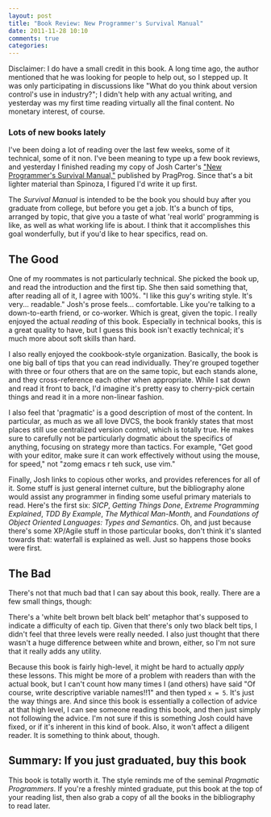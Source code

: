 ```yaml
---
layout: post
title: "Book Review: New Programmer's Survival Manual"
date: 2011-11-28 10:10
comments: true
categories:
---
```


Disclaimer: I do have a small credit in this book. A long time ago, the
author mentioned that he was looking for people to help out, so I stepped up.
It was only participating in discussions like "What do you think about
version control's use in industry?"; I didn't help with any actual
writing, and yesterday was my first time reading virtually all the final
content. No monetary interest, of course.

### Lots of new books lately

I've been doing a lot of reading over the last few weeks, some of it
technical, some of it non. I've been meaning to type up a few book
reviews, and yesterday I finished reading my copy of Josh Carter's
["New Programmer's Survival Manual,"](http://pragprog.com/book/jcdeg/new-programmer-s-survival-manual)
published by PragProg. Since that's a bit lighter material than Spinoza, I
figured I'd write it up first.

The _Survival Manual_ is intended to be the book you should buy after you
graduate from college, but before you get a job. It's a bunch of tips,
arranged by topic, that give you a taste of what 'real world' programming is
like, as well as what working life is about. I think that it accomplishes this
goal wonderfully, but if you'd like to hear specifics, read on.

## The Good

One of my roommates is not particularly technical. She picked the book up, and
read the introduction and the first tip. She then said something that, after
reading all of it, I agree with 100%. "I like this guy's writing style. It's
very... readable." Josh's prose feels... comfortable. Like you're talking to a
down-to-earth friend, or co-worker. Which is great, given the topic. I
really enjoyed the actual _reading_ of this book. Especially in technical
books, this is a great quality to have, but I guess this book isn't
exactly technical; it's much more about soft skills than hard.

I also really enjoyed the cookbook-style organization. Basically, the book is
one big ball of tips that you can read individually. They're grouped together
with three or four others that are on the same topic, but each stands alone, and
they cross-reference each other when appropriate. While I sat down and read it
front to back, I'd imagine it's pretty easy to cherry-pick certain things and
read it in a more non-linear fashion.

I also feel that 'pragmatic' is a good description of most of the content. In
particular, as much as we all love DVCS, the book frankly states that most
places still use centralized version control, which is totally true. He makes
sure to carefully not be particularly dogmatic about the specifics of anything,
focusing on strategy more than tactics. For example, "Get good with your editor,
make sure it can work effectively without using the mouse, for speed," not "zomg
emacs r teh suck, use vim."

Finally, Josh links to copious other works, and provides references for all of
it. Some stuff is just general internet culture, but the bibliography alone
would assist any programmer in finding some useful primary materials to read.
Here's the first six: _SICP_, _Getting Things Done_, _Extreme Programming
Explained_, _TDD By Example_, _The Mythical Man-Month_, and _Foundations of
Object Oriented Languages: Types and Semantics_. Oh, and just because there's
some XP/Agile stuff in those particular books, don't think it's slanted towards
that: waterfall is explained as well. Just so happens those books were first.

## The Bad

There's not that much bad that I can say about this book, really. There are a
few small things, though:

There's a 'white belt brown belt black belt' metaphor that's supposed to
indicate a difficulty of each tip. Given that there's only two black belt tips,
I didn't feel that three levels were really needed. I also just thought that
there wasn't a huge difference between white and brown, either, so I'm not sure
that it really adds any utility.

Because this book is fairly high-level, it might be hard to actually _apply_
these lessons. This might be more of a problem with readers than with the actual
book, but I can't count how many times I (and others) have said "Of course,
write descriptive variable names!!1" and then typed `x = 5`. It's just the way
things are. And since this book is essentially a collection of advice at that
high level, I can see someone reading this book, and then just simply not
following the advice. I'm not sure if this is something Josh could have fixed,
or if it's inherent in this kind of book. Also, it won't affect a diligent
reader. It is something to think about, though.

## Summary: If you just graduated, buy this book

This book is totally worth it. The style reminds me of the seminal _Pragmatic
Programmers_. If you're a freshly minted graduate, put this book at the top of
your reading list, then also grab a copy of all the books in the bibliography to
read later.
